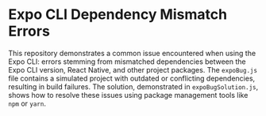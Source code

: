 # Expo CLI Dependency Mismatch Errors

This repository demonstrates a common issue encountered when using the Expo CLI: errors stemming from mismatched dependencies between the Expo CLI version, React Native, and other project packages.  The `expoBug.js` file contains a simulated project with outdated or conflicting dependencies, resulting in build failures.  The solution, demonstrated in `expoBugSolution.js`, shows how to resolve these issues using package management tools like `npm` or `yarn`.